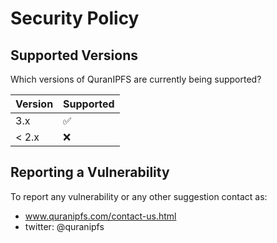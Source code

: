 # Security Policy

## Supported Versions

Which versions of QuranIPFS are
currently being supported?

| Version | Supported          |
| ------- | ------------------ |
| 3.x   | :white_check_mark:   |
| < 2.x   | :x:                |

## Reporting a Vulnerability

To report any vulnerability or any other suggestion contact as:
- www.quranipfs.com/contact-us.html 
- twitter: @quranipfs

